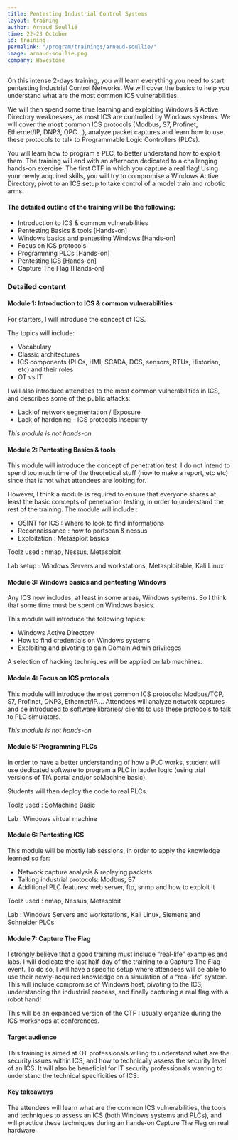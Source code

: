 ```yaml
---
title: Pentesting Industrial Control Systems
layout: training
author: Arnaud Soullié
time: 22-23 October
id: training
permalink: "/program/trainings/arnaud-soullie/"
image: arnaud-soullie.png
company: Wavestone
---
```


On this intense 2-days training, you will learn everything you need to start pentesting Industrial Control Networks. We will cover the basics to help you understand what are the most common ICS vulnerabilities.

We will then spend some time learning and exploiting Windows & Active Directory weaknesses, as most ICS are controlled by Windows systems. We will cover the most common ICS protocols (Modbus, S7, Profinet, Ethernet/IP, DNP3, OPC…), analyze packet captures and learn how to use these protocols to talk to Programmable Logic Controllers (PLCs).

You will learn how to program a PLC, to better understand how to exploit them. The training will end with an afternoon dedicated to a challenging hands-on exercise: The first CTF in which you capture a real flag! Using your newly acquired skills, you will try to compromise a Windows Active Directory, pivot to an ICS setup to take control of a model train and robotic arms.

#### The detailed outline of the training will be the following:

- Introduction to ICS & common vulnerabilities
- Pentesting Basics & tools [Hands-on]
- Windows basics and pentesting Windows [Hands-on]
- Focus on ICS protocols
- Programming PLCs [Hands-on]
- Pentesting ICS [Hands-on]
- Capture The Flag [Hands-on]

### Detailed content

#### Module 1: Introduction to ICS & common vulnerabilities

For starters, I will introduce the concept of ICS.

The topics will include:
- Vocabulary
- Classic architectures
- ICS components (PLCs, HMI, SCADA, DCS, sensors, RTUs, Historian, etc) and their roles
- OT vs IT

I will also introduce attendees to the most common vulnerabilities in ICS, and describes some of the public attacks:
- Lack of network segmentation / Exposure
- Lack of hardening - ICS protocols insecurity

*This module is not hands-on*


#### Module 2: Pentesting Basics & tools

This module will introduce the concept of penetration test.
I do not intend to spend too much time of the theoretical stuff (how to make
a report, etc etc) since that is not what attendees are looking for.

However, I think a module is required to ensure that everyone shares at least the
basic concepts of penetration testing, in order to understand the rest of the training.
The module will include :
- OSINT for ICS : Where to look to find informations
- Reconnaissance : how to portscan & nessus
- Exploitation : Metasploit basics

Toolz used : nmap, Nessus, Metasploit

Lab setup : Windows Servers and workstations, Metasploitable, Kali Linux

#### Module 3: Windows basics and pentesting Windows
Any ICS now includes, at least in some areas, Windows systems. So I think that some time must be spent on Windows basics.

This module will introduce the following topics: 
- Windows Active Directory
- How to find credentials on Windows systems
- Exploiting and pivoting to gain Domain Admin privileges

A selection of hacking techniques will be applied on lab machines.

#### Module 4: Focus on ICS protocols

This module will introduce the most common ICS protocols: Modbus/TCP, S7, Profinet, DNP3, Ethernet/IP…. Attendees will analyze network captures and be introduced to software libraries/ clients to use these protocols to talk to PLC simulators.

*This module is not hands-on*

#### Module 5: Programming PLCs
In order to have a better understanding of how a PLC works, student will use dedicated software to program a PLC in ladder logic (using trial versions of TIA portal and/or soMachine basic).

Students will then deploy the code to real PLCs.

Toolz used : SoMachine Basic

Lab : Windows virtual machine

#### Module 6: Pentesting ICS
This module will be mostly lab sessions, in order to apply the knowledge learned so far:
- Network capture analysis & replaying packets
- Talking industrial protocols: Modbus, S7
- Additional PLC features: web server, ftp, snmp and how to exploit it

Toolz used : nmap, Nessus, Metasploit

Lab : Windows Servers and workstations, Kali Linux, Siemens and Schneider PLCs

#### Module 7: Capture The Flag

I strongly believe that a good training must include “real-life” examples and labs. I will dedicate the last half-day of the training to a Capture The Flag event. To do so, I will have a specific setup where attendees will be able to use their newly-acquired knowledge on a simulation of a “real-life” system. This will include compromise of Windows host, pivoting to the ICS, understanding the industrial process, and finally capturing a real flag with a robot hand!

This will be an expanded version of the CTF I usually organize during the ICS workshops at conferences.

#### Target audience
This training is aimed at OT professionals willing to understand what are the security issues within ICS, and how
to technically assess the security level of an ICS. It will also be beneficial for IT security professionals wanting to understand the technical specificities of ICS.

#### Key takeaways
The attendees will learn what are the common ICS vulnerabilities, the tools and techniques to assess an ICS (both Windows systems and PLCs), and will practice these techniques during an hands-on Capture The Flag on real hardware.